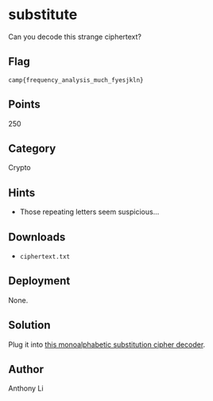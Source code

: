 # substitute
Can you decode this strange ciphertext?

## Flag
```
camp{frequency_analysis_much_fyesjkln}
```

## Points
250

## Category
Crypto

## Hints
* Those repeating letters seem suspicious...

## Downloads
* `ciphertext.txt`

## Deployment
None.

## Solution
Plug it into [this monoalphabetic substitution cipher decoder](https://www.dcode.fr/monoalphabetic-substitution).

## Author
Anthony Li
